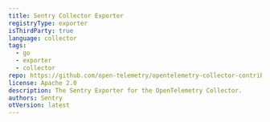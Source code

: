 ```yaml
---
title: Sentry Collector Exporter
registryType: exporter
isThirdParty: true
language: collector
tags:
  - go
  - exporter
  - collector
repo: https://github.com/open-telemetry/opentelemetry-collector-contrib/tree/main/exporter/sentryexporter
license: Apache 2.0
description: The Sentry Exporter for the OpenTelemetry Collector.
authors: Sentry
otVersion: latest
---
```

